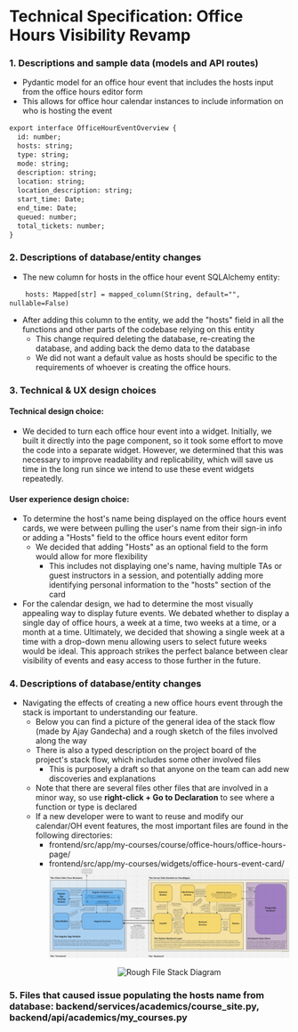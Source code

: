 # **Technical Specification: Office Hours Visibility Revamp**

### 1. Descriptions and sample data (models and API routes)

- Pydantic model for an office hour event that includes the hosts input from the office hours editor form
- This allows for office hour calendar instances to include information on who is hosting the event

```
export interface OfficeHourEventOverview {
  id: number;
  hosts: string;
  type: string;
  mode: string;
  description: string;
  location: string;
  location_description: string;
  start_time: Date;
  end_time: Date;
  queued: number;
  total_tickets: number;
}
```

### 2. Descriptions of database/entity changes

- The new column for hosts in the office hour event SQLAlchemy entity:

```
    hosts: Mapped[str] = mapped_column(String, default="", nullable=False)
```

- After adding this column to the entity, we add the "hosts" field in all the functions and other parts of the codebase relying on this entity
  - This change required deleting the database, re-creating the database, and adding back the demo data to the database
  - We did not want a default value as hosts should be specific to the requirements of whoever is creating the office hours.

### 3. Technical & UX design choices

#### Technical design choice:

- We decided to turn each office hour event into a widget. Initially, we built it directly into the page component, so it took some effort to move the code into a separate widget. However, we determined that this was necessary to improve readability and replicability, which will save us time in the long run since we intend to use these event widgets repeatedly.

#### User experience design choice:

- To determine the host's name being displayed on the office hours event cards, we were between pulling the user's name from their sign-in info or adding a "Hosts" field to the office hours event editor form
  - We decided that adding "Hosts" as an optional field to the form would allow for more flexibility
    - This includes not displaying one's name, having multiple TAs or guest instructors in a session, and potentially adding more identifying personal information to the "hosts" section of the card
- For the calendar design, we had to determine the most visually appealing way to display future events. We debated whether to display a single day of office hours, a week at a time, two weeks at a time, or a month at a time. Ultimately, we decided that showing a single week at a time with a drop-down menu allowing users to select future weeks would be ideal. This approach strikes the perfect balance between clear visibility of events and easy access to those further in the future.

### 4. Descriptions of database/entity changes

- Navigating the effects of creating a new office hours event through the stack is important to understanding our feature.
  - Below you can find a picture of the general idea of the stack flow (made by Ajay Gandecha) and a rough sketch of the files involved along the way
  - There is also a typed description on the project board of the project's stack flow, which includes some other involved files
    - This is purposely a draft so that anyone on the team can add new discoveries and explanations
  - Note that there are several files other files that are involved in a minor way, so use **right-click + Go to Declaration** to see where a function or type is declared
  - If a new developer were to want to reuse and modify our calendar/OH event features, the most important files are found in the following directories:
    - frontend/src/app/my-courses/course/office-hours/office-hours-page/
    - frontend/src/app/my-courses/widgets/office-hours-event-card/
      <!-- <img src="https://private-user-images.githubusercontent.com/111540555/386875741-4e5bea91-92d8-449b-aa33-8b86c1fb5141.png?jwt=eyJhbGciOiJIUzI1NiIsInR5cCI6IkpXVCJ9.eyJpc3MiOiJnaXRodWIuY29tIiwiYXVkIjoicmF3LmdpdGh1YnVzZXJjb250ZW50LmNvbSIsImtleSI6ImtleTUiLCJleHAiOjE3MzE3ODkxMDgsIm5iZiI6MTczMTc4ODgwOCwicGF0aCI6Ii8xMTE1NDA1NTUvMzg2ODc1NzQxLTRlNWJlYTkxLTkyZDgtNDQ5Yi1hYTMzLThiODZjMWZiNTE0MS5wbmc_WC1BbXotQWxnb3JpdGhtPUFXUzQtSE1BQy1TSEEyNTYmWC1BbXotQ3JlZGVudGlhbD1BS0lBVkNPRFlMU0E1M1BRSzRaQSUyRjIwMjQxMTE2JTJGdXMtZWFzdC0xJTJGczMlMkZhd3M0X3JlcXVlc3QmWC1BbXotRGF0ZT0yMDI0MTExNlQyMDI2NDhaJlgtQW16LUV4cGlyZXM9MzAwJlgtQW16LVNpZ25hdHVyZT04MWQ4MjQ5YjY1ZjFiMTVjNDEzZTU0Zjc3ZDUyOWExMjZmZTk3OTE3ODA0OTJhMmI0NzY1ZjdjNDg1OWE0OGY2JlgtQW16LVNpZ25lZEhlYWRlcnM9aG9zdCJ9.nwptzkstqLIxhjSKXalAvwNy3nKH3n-J6PKo6g_0H-Q" alt="Clean Stack Diagram"> -->
      ![Clean Stack Diagram](/docs/images/clean-stack-diagram.png)
      <p style="text-align:center;">
      <img src="/workspace/docs/images/rough-stack-diagram.jpg" alt="Rough File Stack Diagram" width="600">
      </p>

### 5. Files that caused issue populating the hosts name from database: backend/services/academics/course_site.py, backend/api/academics/my_courses.py

